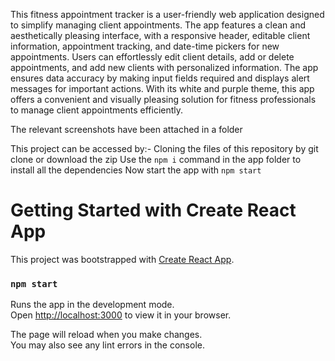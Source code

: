 This fitness appointment tracker is a user-friendly web application designed to simplify managing client appointments. The app features a clean and aesthetically pleasing interface, with a responsive header, editable client information, appointment tracking, and date-time pickers for new appointments. Users can effortlessly edit client details, add or delete appointments, and add new clients with personalized information. The app ensures data accuracy by making input fields required and displays alert messages for important actions. With its white and purple theme, this app offers a convenient and visually pleasing solution for fitness professionals to manage client appointments efficiently.

The relevant screenshots have been attached in a folder

This project can be accessed by:-
Cloning the files of this repository by git clone or download the zip
Use the `npm i` command in the app folder to install all the dependencies
Now start the app with `npm start`

# Getting Started with Create React App

This project was bootstrapped with [Create React App](https://github.com/facebook/create-react-app).

### `npm start`

Runs the app in the development mode.\
Open [http://localhost:3000](http://localhost:3000) to view it in your browser.

The page will reload when you make changes.\
You may also see any lint errors in the console.



